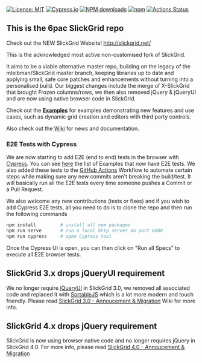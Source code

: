 [![License: MIT](https://img.shields.io/badge/License-MIT-yellow.svg)](https://opensource.org/licenses/MIT)
[![Cypress.io](https://img.shields.io/badge/tested%20with-Cypress-04C38E.svg)](https://www.cypress.io/)
[![NPM downloads](https://img.shields.io/npm/dm/slickgrid.svg)](https://npmjs.org/package/slickgrid)
[![npm](https://img.shields.io/npm/v/slickgrid.svg?logo=npm&logoColor=fff&label=npm)](https://npmjs.org/package/slickgrid)
[![Actions Status](https://github.com/6pac/SlickGrid/workflows/CI%20Build/badge.svg)](https://github.com/6pac/SlickGrid/actions)

## This is the 6pac SlickGrid repo

Check out the NEW SlickGrid Website! http://slickgrid.net/

This is the acknowledged most active non-customised fork of SlickGrid.

It aims to be a viable alternative master repo, building on the legacy of the mleibman/SlickGrid master branch, keeping libraries up to date and applying small, safe core patches and enhancements without turning into a personalised build. Our biggest changes include the merge of X-SlickGrid that brought Frozen columns/rows, we then also removed jQuery & jQueryUI and are now using native browser code in SlickGrid.

Check out the **[Examples](https://github.com/6pac/SlickGrid/wiki/Examples)** for examples demonstrating new features and use cases, such as dynamic grid creation and editors with third party controls.

Also check out the [Wiki](https://github.com/6pac/SlickGrid/wiki) for news and documentation.

### E2E Tests with Cypress
We are now starting to add E2E (end to end) tests in the browser with [Cypress](https://www.cypress.io/). You can see [here](https://github.com/6pac/SlickGrid/tree/master/cypress/integration) the list of Examples that now have E2E tests. We also added these tests to the [GitHub Actions](https://github.com/features/actions) Workflow to automate certain steps while making sure any new commits aren't breaking the build/test. It will basically run all the E2E tests every time someone pushes a Commit or a Pull Request.

We also welcome any new contributions (tests or fixes) and if you wish to add Cypress E2E tests, all you need to do is to clone the repo and then run the following commands
```bash
npm install         # install all npm packages
npm run serve       # run a local http server on port 8080
npm run cypress     # open Cypress tool
```
Once the Cypress UI is open, you can then click on "Run all Specs" to execute all E2E browser tests.

## SlickGrid 3.x drops jQueryUI requirement

We no longer require [jQueryUI](https://jqueryui.com/) in SlickGrid 3.0, we removed all associated code and replaced it with [SortableJS](https://sortablejs.github.io/Sortable/) which is a lot more modern and touch friendly. Please read [SlickGrid 3.0 - Annoucement & Migration](https://github.com/6pac/SlickGrid/wiki/Major-version-3.0----Removal-of-jQueryUI-requirement-(replaced-by-SortableJS)) Wiki for more info.

## SlickGrid 4.x drops jQuery requirement
SlickGrid is now using browser native code and no longer requires jQuery in SlickGrid 4.0. For more info, please read [SlickGrid 4.0 - Annoucement & Migration](https://github.com/6pac/SlickGrid/wiki/Major-version-4.0---Removal-of-jQuery-requirement)
